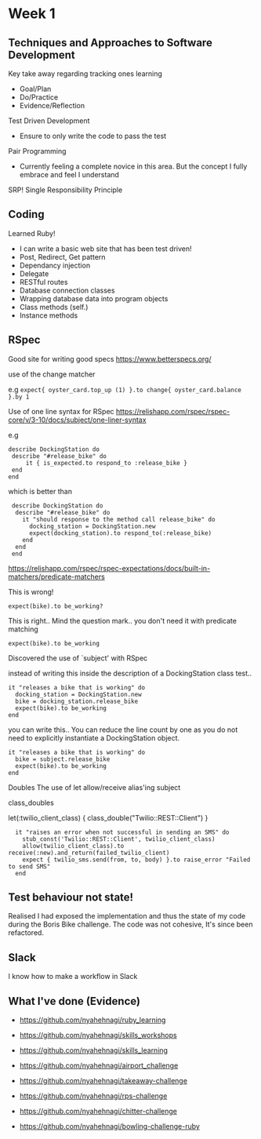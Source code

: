 # Week 1

## Techniques and Approaches to Software Development
Key take away regarding tracking ones learning
  - Goal/Plan
  - Do/Practice
  - Evidence/Reflection

Test Driven Development
  * Ensure to only write the code to pass the test

Pair Programming
  * Currently feeling a complete novice in this area. But the concept I fully embrace and feel I understand

SRP! Single Responsibility Principle


## Coding

Learned Ruby!

- I can write a basic web site that has been test driven!
- Post, Redirect, Get pattern
- Dependancy injection
- Delegate 
- RESTful routes
- Database connection classes
- Wrapping database data into program objects
- Class methods (self.)
- Instance methods

## RSpec
Good site for writing good specs
https://www.betterspecs.org/

use of the change matcher

e.g `expect{ oyster_card.top_up (1) }.to change{ oyster_card.balance }.by 1`

Use of one line syntax for RSpec
https://relishapp.com/rspec/rspec-core/v/3-10/docs/subject/one-liner-syntax
 
 e.g 
 ~~~~
 describe DockingStation do
  describe "#release_bike" do
      it { is_expected.to respond_to :release_bike }
  end
 end
 ~~~~

which is better than

~~~~
 describe DockingStation do
  describe "#release_bike" do
    it "should response to the method call release_bike" do
      docking_station = DockingStation.new
      expect(docking_station).to respond_to(:release_bike)
    end
  end
 end
~~~~

https://relishapp.com/rspec/rspec-expectations/docs/built-in-matchers/predicate-matchers

This is wrong!
~~~~
expect(bike).to be_working? 
~~~~
This is right.. Mind the question mark.. you don't need it with predicate matching
~~~~
expect(bike).to be_working 
~~~~


Discovered the use of `subject' with RSpec

instead of writing this inside the description of a DockingStation class test..

~~~~
it "releases a bike that is working" do
  docking_station = DockingStation.new
  bike = docking_station.release_bike
  expect(bike).to be_working 
end
~~~~

you can write this.. You can reduce the line count by one as you do not need to explicitly
instantiate a DockingStation object.

~~~~
it "releases a bike that is working" do
  bike = subject.release_bike
  expect(bike).to be_working 
end
~~~~

Doubles
The use of let
allow/receive
alias'ing subject

class_doubles

 let(:twilio_client_class) { class_double("Twilio::REST::Client") } 
~~~~
  it "raises an error when not successful in sending an SMS" do
    stub_const('Twilio::REST::Client', twilio_client_class)
    allow(twilio_client_class).to receive(:new).and_return(failed_twilio_client)
    expect { twilio_sms.send(from, to, body) }.to raise_error "Failed to send SMS"
  end
~~~~

## Test behaviour not state!

Realised I had exposed the implementation and thus the state of my code during the Boris Bike challenge. The code was not cohesive, It's since been refactored. 

## Slack

I know how to make a workflow in Slack

## What I've done (Evidence)
* https://github.com/nyahehnagi/ruby_learning
* https://github.com/nyahehnagi/skills_workshops
* https://github.com/nyahehnagi/skills_learning


* https://github.com/nyahehnagi/airport_challenge
* https://github.com/nyahehnagi/takeaway-challenge
* https://github.com/nyahehnagi/rps-challenge
* https://github.com/nyahehnagi/chitter-challenge
* https://github.com/nyahehnagi/bowling-challenge-ruby

